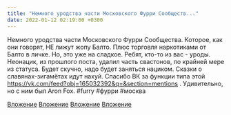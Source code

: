 ```yaml
---
title: "Немного уродства части Московского Фурри Сообществ..."
date: 2022-01-12 02:19:00 +0300
---
```


Немного уродства части Московского Фурри Сообщества. Которое, как они говорят, НЕ лижут жопу Балто.
Плюс торговля наркотиками от Балто в личке. Но, это уже на сладкое.
Ребят, кто-то из вас - уроды.
Неонацик, из прошлого поста, удалил часть свастонов, по крайней мере из статуса. Будет скучно, надо будет заняться нациком. Сказки о славянах-зигамётах идут нахуй. Спасибо ВК за функции типа этой https://vk.com/feed?obj=165032392&q=&section=mentions . Удивительно, но с ним был Aron Fox.
#furry #фурри #москва


[Вложение](/assets/vk_photos/3/CjlekGMZnXs.jpg)
[Вложение](/assets/vk_photos/3/CX8paEH5mHM.jpg)
[Вложение](/assets/vk_photos/3/tYqYTBEodow.jpg)
[Вложение](/assets/vk_photos/3/zOWFixnhi6Y.jpg)

